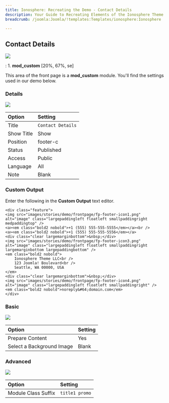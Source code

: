 ```yaml
---
title: Ionosphere: Recreating the Demo - Contact Details
description: Your Guide to Recreating Elements of the Ionosphere Theme for Joomla
breadcrumb: /joomla:Joomla/!templates:Templates/ionosphere:Ionosphere

---
```


Contact Details
-----
![][demo]

:   1. **mod_custom** [20%, 67%, se]

This area of the front page is a **mod_custom** module. You'll find the settings used in our demo below.

### Details
![][demo2]

| Option     | Setting           |  
| :--------- | :---------------- |  
| Title      | `Contact Details` |  
| Show Title | Show              |  
| Position   | footer-c          |  
| Status     | Published         |  
| Access     | Public            |  
| Language   | All               |  
| Note       | Blank             |  

### Custom Output
Enter the following in the **Custom Output** text editor.

~~~
<div class="feature">
<img src="images/stories/demo/frontpage/fp-footer-icon1.png" alt="image" class="largepaddingleft floatleft smallpaddingright medpaddingtop" />
<a><em class="bold2 nobold">+1 (555) 555-555-5555</em></a><br />
<a><em class="bold2 nobold">+1 (555) 555-555-5556</em></a>
<div class="clear largemarginbottom">&nbsp;</div>
<img src="images/stories/demo/frontpage/fp-footer-icon3.png" alt="image" class="largepaddingleft floatleft smallpaddingright largemarginbottom largepaddingbottom" />
<em class="bold2 nobold">
	Ionosphere Theme LLC<br />
	123 Joomla! Boulevard<br />
	Seattle, WA 00000, USA
</em>
<div class="clear largemarginbottom">&nbsp;</div>
<img src="images/stories/demo/frontpage/fp-footer-icon4.png" alt="image" class="largepaddingleft floatleft smallpaddingright" />
<em class="bold2 nobold">noreply&#64;domain.com</em>
</div>
~~~

### Basic
![][demo3]

| Option                    | Setting |  
| :------------------------ | :------ |  
| Prepare Content           | Yes     |  
| Select a Background Image | Blank   |

### Advanced
![][demo4]

| Option              | Setting        |  
| :------------------ | :------------- |  
| Module Class Suffix | `title1 promo` |  

[demo]: assets/demo_11.jpeg
[demo2]: assets/contact_1.jpeg
[demo3]: assets/contact_2.jpeg
[demo4]: assets/contact_3.jpeg